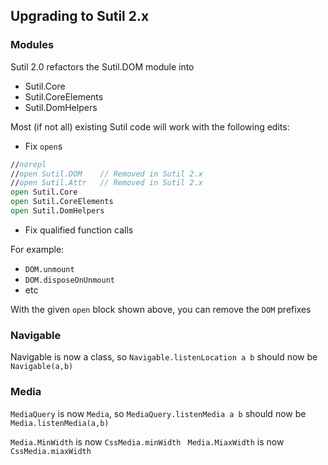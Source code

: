 ## Upgrading to Sutil 2.x


### Modules

Sutil 2.0 refactors the Sutil.DOM module into

- Sutil.Core
- Sutil.CoreElements
- Sutil.DomHelpers

Most (if not all) existing Sutil code will work with the following edits:

- Fix `open`s

```fs
//norepl
//open Sutil.DOM    // Removed in Sutil 2.x
//open Sutil.Attr   // Removed in Sutil 2.x
open Sutil.Core
open Sutil.CoreElements
open Sutil.DomHelpers
```

- Fix qualified function calls

For example:

- `DOM.unmount`
- `DOM.disposeOnUnmount`
- etc

With the given `open` block shown above, you can remove the `DOM` prefixes


### Navigable

Navigable is now a class, so `Navigable.listenLocation a b` should now be `Navigable(a,b)`

### Media

`MediaQuery` is now `Media`, so `MediaQuery.listenMedia a b` should now be `Media.listenMedia(a,b)`

`Media.MinWidth` is now `CssMedia.minWidth `
`Media.MiaxWidth` is now `CssMedia.miaxWidth`
